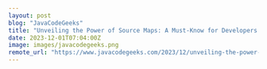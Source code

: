 ```yaml
---
layout: post
blog: "JavaCodeGeeks"
title: "Unveiling the Power of Source Maps: A Must-Know for Developers in Today’s Coding Landscape"
date: 2023-12-01T07:04:00Z
image: images/javacodegeeks.png
remote_url: "https://www.javacodegeeks.com/2023/12/unveiling-the-power-of-source-maps-a-must-know-for-developers-in-todays-coding-landscape.html"
---
```

